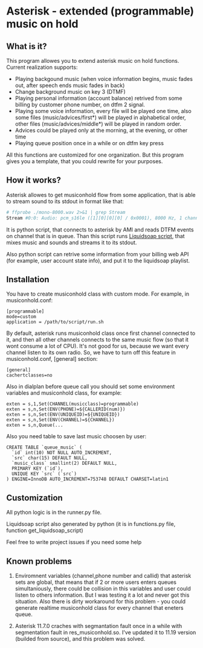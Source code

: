 Asterisk - extended (programmable) music on hold
================================================

What is it?
-----------

This program allowes you to extend asterisk music on hold functions. Current realization supports:
* Playing backgound music (when voice information begins, music fades out, after speech ends music fades in back)
* Change background music on key 3 (DTMF)
* Playing personal information (account balance) retrived from some billing by customer phone number, on dtfm 2 signal.
* Playing some voice information, every file will be played one time, also some files (music/advices/first\*) will be played in alphabetical order, other files (music/advices/middle\*) will be played in random order.
* Advices could be played only at the morning, at the evening, or other time
* Playing queue position once in a while or on dtfm key press

All this functions are customized for one organization. But this program gives you a template, that you could rewrite for your purposes.

How it works?
-------------

Asterisk allowes to get musiconhold flow from some application, that is able to stream sound to its stdout in format like that:
```bash
# ffprobe ./mono-8000.wav 2>&1 | grep Stream
Stream #0:0: Audio: pcm_s16le ([1][0][0][0] / 0x0001), 8000 Hz, 1 channels, s16, 128 kb/s
```

It is python script, that connects to asterisk by AMI and reads DTFM events on channel that is in queue. Than this script runs [Liquidsoap script](http://liquidsoap.fm/), that mixes music and sounds and streams it to its stdout.

Also python script can retrive some information from your billing web API (for example, user account state info), and put it to the liquidsoap playlist.

Installation
------------

You have to create musiconhold class with custom mode. For example, in musiconhold.conf:
```
[programmable]
mode=custom
application = /path/to/script/run.sh
```

By default, asterisk runs musiconhold class once first channel connected to it, and then all other channels connects to the same music flow (so that it wont consume a lot of CPU). It's not good for us, because we want every channel listen to its own radio. So, we have to turn off this feature in musiconhold.conf, [general] section:
```
[general]
cachertclasses=no
```

Also in dialplan before queue call you should set some environment variables and musiconhold class, for example:
```
exten = s,1,Set(CHANNEL(musicclass)=programmable)
exten = s,n,Set(ENV(PHONE)=${CALLERID(num)})
exten = s,n,Set(ENV(UNIQUEID)=${UNIQUEID})
exten = s,n,Set(ENV(CHANNEL)=${CHANNEL})
exten = s,n,Queue(...
```

Also you need table to save last music choosen by user:
```mysql
CREATE TABLE `queue_music` (
  `id` int(10) NOT NULL AUTO_INCREMENT,
  `src` char(15) DEFAULT NULL,
  `music_class` smallint(2) DEFAULT NULL,
  PRIMARY KEY (`id`),
  UNIQUE KEY `src` (`src`)
) ENGINE=InnoDB AUTO_INCREMENT=753748 DEFAULT CHARSET=latin1
```

Customization
-------------

All python logic is in the runner.py file.

Liquidsoap script also generated by python (it is in functions.py file, function get_liquidsoap_script)

Feel free to write project issues if you need some help

Known problems
--------------

1. Enviromnent variables (channel,phone number and callid) that asterisk sets are global, that means that if 2 or more users enters queues simultaniously, there could be collision in this variables and user could listen to others information. But I was testing it a lot and never got this situation. Also there is dirty workaround for this problem - you could generate realtime musiconhold class for every channel that eneters queue.

2. Asterisk 11.7.0 craches with segmantation fault once in a while with segmentation fault in res_musiconhold.so. I've updated it to 11.19 version (builded from source), and this problem was solved.
